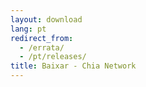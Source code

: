 ```yaml
---
layout: download
lang: pt
redirect_from:
  - /errata/
  - /pt/releases/
title: Baixar - Chia Network
---
```

